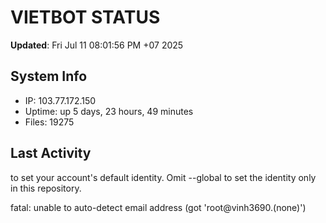 # VIETBOT STATUS
**Updated**: Fri Jul 11 08:01:56 PM +07 2025

## System Info
- IP: 103.77.172.150
- Uptime: up 5 days, 23 hours, 49 minutes
- Files: 19275

## Last Activity

to set your account's default identity.
Omit --global to set the identity only in this repository.

fatal: unable to auto-detect email address (got 'root@vinh3690.(none)')
